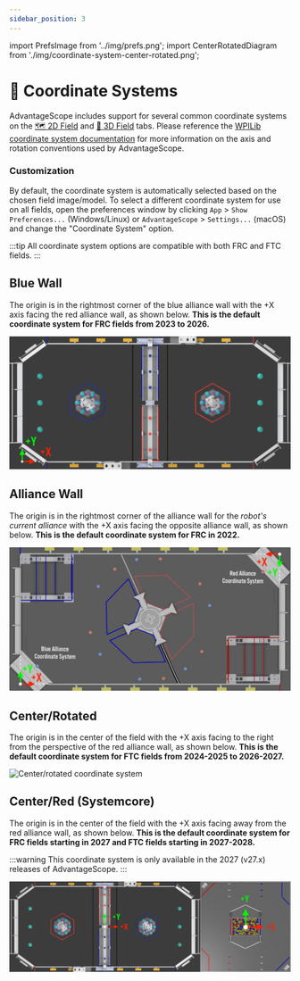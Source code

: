 ```yaml
---
sidebar_position: 3
---
```


import PrefsImage from '../img/prefs.png';
import CenterRotatedDiagram from './img/coordinate-system-center-rotated.png';

# 📐 Coordinate Systems

AdvantageScope includes support for several common coordinate systems on the [🗺️ 2D Field](/tab-reference/2d-field) and [👀 3D Field](/tab-reference/3d-field) tabs. Please reference the [WPILib coordinate system documentation](https://docs.wpilib.org/en/stable/docs/software/basic-programming/coordinate-system.html#wpilib-coordinate-system) for more information on the axis and rotation conventions used by AdvantageScope.

### Customization

By default, the coordinate system is automatically selected based on the chosen field image/model. To select a different coordinate system for use on all fields, open the preferences window by clicking `App` > `Show Preferences...` (Windows/Linux) or `AdvantageScope` > `Settings...` (macOS) and change the "Coordinate System" option.

:::tip
All coordinate system options are compatible with both FRC and FTC fields.
:::

## Blue Wall

The origin is in the rightmost corner of the blue alliance wall with the +X axis facing the red alliance wall, as shown below. **This is the default coordinate system for FRC fields from 2023 to 2026.**

![Blue wall coordinate system](./img/coordinate-system-blue-wall.png)

## Alliance Wall

The origin is in the rightmost corner of the alliance wall for the _robot's current alliance_ with the +X axis facing the opposite alliance wall, as shown below. **This is the default coordinate system for FRC in 2022.**

![Alliance wall coordinate system](./img/coordinate-system-alliance-wall.png)

## Center/Rotated

The origin is in the center of the field with the +X axis facing to the right from the perspective of the red alliance wall, as shown below. **This is the default coordinate system for FTC fields from 2024-2025 to 2026-2027.**

<img src={CenterRotatedDiagram} alt="Center/rotated coordinate system" height="400" />

## Center/Red (Systemcore)

The origin is in the center of the field with the +X axis facing away from the red alliance wall, as shown below. **This is the default coordinate system for FRC fields starting in 2027 and FTC fields starting in 2027-2028.**

:::warning
This coordinate system is only available in the 2027 (v27.x) releases of AdvantageScope.
:::

![Center/red coordinate system](./img/coordinate-system-center-red.png)

